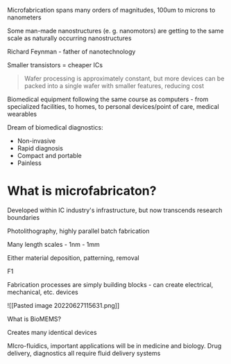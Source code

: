 Microfabrication spans many orders of magnitudes, 100um to microns to nanometers

Some man-made nanostructures (e. g. nanomotors) are getting to the same scale as naturally occurring nanostructures

Richard Feynman - father of nanotechnology

Smaller transistors = cheaper ICs

> Wafer processing is approximately constant, but more devices can be packed into a single wafer with smaller features, reducing cost

Biomedical equipment following the same course as computers - from specialized facilities, to homes, to personal devices/point of care, medical wearables

Dream of biomedical diagnostics:

- Non-invasive
- Rapid diagnosis
- Compact and portable
- Painless

# What is microfabricaton?

Developed within IC industry's infrastructure, but now transcends research boundaries

Photolithography, highly parallel batch fabrication

Many length scales - 1nm - 1mm

Either material deposition, patterning, removal

F1

Fabrication processes are simply building blocks - can create electrical, mechanical, etc. devices

![[Pasted image 20220627115631.png]]

What is BioMEMS?

Creates many identical devices 

MIcro-fluidics, important applications will be in medicine and biology. Drug delivery, diagnostics all require fluid delivery systems
